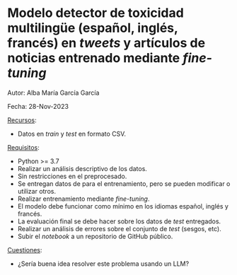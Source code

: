 # Modelo detector de toxicidad multilingüe (español, inglés, francés) en _tweets_ y artículos de noticias entrenado mediante _fine-tuning_

Autor: Alba María García García

Fecha: 28-Nov-2023

<u>Recursos</u>:
- Datos en _train_ y _test_ en formato CSV.

<u>Requisitos</u>:
- Python >= 3.7
- Realizar un análisis descriptivo de los datos.
- Sin restricciones en el preprocesado.
- Se entregan datos de para el entrenamiento, pero se pueden modificar o utilizar otros.
- Realizar entrenamiento mediante _fine-tuning_.
- El modelo debe funcionar como mínimo en los idiomas español, inglés y francés.
- La evaluación final se debe hacer sobre los datos de _test_ entregados.
- Realizar un análisis de errores sobre el conjunto de _test_ (sesgos, etc).
- Subir el _notebook_ a un repositorio de GitHub público.

<u>Cuestiones</u>:
- ¿Sería buena idea resolver este problema usando un LLM?
